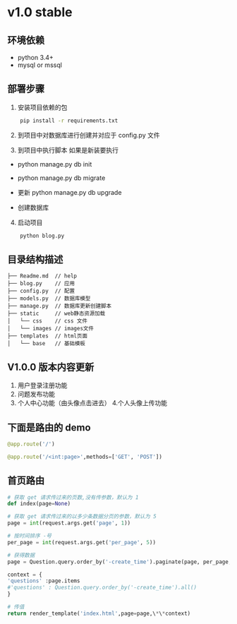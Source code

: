 # v1.0 stable

## 环境依赖

- python 3.4+
- mysql or mssql

## 部署步骤

1. 安装项目依赖的包

```bash
    pip install -r requirements.txt
```

2. 到项目中对数据库进行创建并对应于 config.py 文件

3. 到项目中执行脚本 如果是新装要执行

- python manage.py db init

- python manage.py db migrate

- 更新 python manage.py db upgrade

- 创建数据库

4. 启动项目

```bash
    python blog.py
```

## 目录结构描述

```
├── Readme.md  // help
├── blog.py    // 应用
├── config.py  // 配置
├── models.py  // 数据库模型
├── manage.py  // 数据库更新创建脚本
├── static     // web静态资源加载
│   └── css    // css 文件
│   └── images // images文件
├── templates  // html页面
│   └── base   // 基础模板
```

## V1.0.0 版本内容更新

1. 用户登录注册功能
2. 问题发布功能
3. 个人中心功能（由头像点击进去）
4.个人头像上传功能


## 下面是路由的 demo

```py
@app.route('/')

@app.route('/<int:page>',methods=['GET', 'POST'])
```

## 首页路由

```py
# 获取 get 请求传过来的页数,没有传参数，默认为 1
def index(page=None)

# 获取 get 请求传过来的以多少条数据分页的参数，默认为 5
page = int(request.args.get('page', 1))

# 按时间排序 -号
per_page = int(request.args.get('per_page', 5))

# 获得数据
page = Question.query.order_by('-create_time').paginate(page, per_page, error_out=False) # print(page)

context = {
'questions' :page.items
#'questions' : Question.query.order_by('-create_time').all()
}

# 传值
return render_template('index.html',page=page,\*\*context)
```
